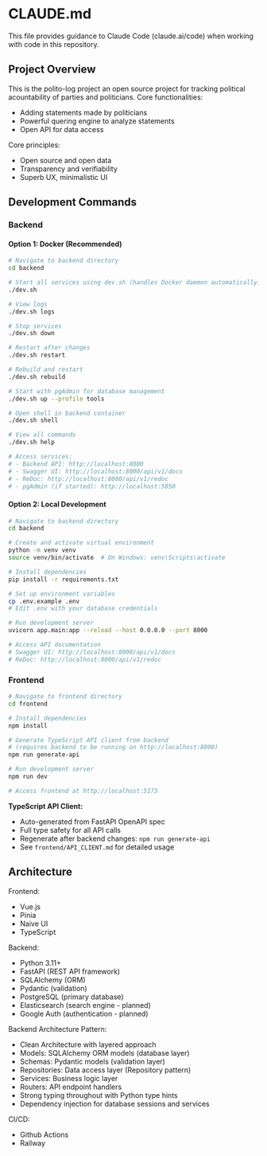 # CLAUDE.md

This file provides guidance to Claude Code (claude.ai/code) when working with code in this repository.

## Project Overview

This is the polito-log project an open source project for tracking political acountability of parties and politicians.
Core functionalities:
- Adding statements made by politicians
- Powerful quering engine to analyze statements
- Open API for data access

Core principles:
- Open source and open data
- Transparency and verifiability
- Superb UX, minimalistic UI

## Development Commands

### Backend

#### Option 1: Docker (Recommended)

```bash
# Navigate to backend directory
cd backend

# Start all services using dev.sh (handles Docker daemon automatically)
./dev.sh

# View logs
./dev.sh logs

# Stop services
./dev.sh down

# Restart after changes
./dev.sh restart

# Rebuild and restart
./dev.sh rebuild

# Start with pgAdmin for database management
./dev.sh up --profile tools

# Open shell in backend container
./dev.sh shell

# View all commands
./dev.sh help

# Access services:
# - Backend API: http://localhost:8000
# - Swagger UI: http://localhost:8000/api/v1/docs
# - ReDoc: http://localhost:8000/api/v1/redoc
# - pgAdmin (if started): http://localhost:5050
```

#### Option 2: Local Development

```bash
# Navigate to backend directory
cd backend

# Create and activate virtual environment
python -m venv venv
source venv/bin/activate  # On Windows: venv\Scripts\activate

# Install dependencies
pip install -r requirements.txt

# Set up environment variables
cp .env.example .env
# Edit .env with your database credentials

# Run development server
uvicorn app.main:app --reload --host 0.0.0.0 --port 8000

# Access API documentation
# Swagger UI: http://localhost:8000/api/v1/docs
# ReDoc: http://localhost:8000/api/v1/redoc
```

### Frontend

```bash
# Navigate to frontend directory
cd frontend

# Install dependencies
npm install

# Generate TypeScript API client from backend
# (requires backend to be running on http://localhost:8000)
npm run generate-api

# Run development server
npm run dev

# Access frontend at http://localhost:5173
```

**TypeScript API Client:**
- Auto-generated from FastAPI OpenAPI spec
- Full type safety for all API calls
- Regenerate after backend changes: `npm run generate-api`
- See `frontend/API_CLIENT.md` for detailed usage

## Architecture

Frontend:
 - Vue.js
 - Pinia
 - Naive UI
 - TypeScript

Backend:
 - Python 3.11+
 - FastAPI (REST API framework)
 - SQLAlchemy (ORM)
 - Pydantic (validation)
 - PostgreSQL (primary database)
 - Elasticsearch (search engine - planned)
 - Google Auth (authentication - planned)

Backend Architecture Pattern:
 - Clean Architecture with layered approach
 - Models: SQLAlchemy ORM models (database layer)
 - Schemas: Pydantic models (validation layer)
 - Repositories: Data access layer (Repository pattern)
 - Services: Business logic layer
 - Routers: API endpoint handlers
 - Strong typing throughout with Python type hints
 - Dependency injection for database sessions and services

CI/CD:
 - Github Actions
 - Railway